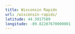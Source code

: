 ```yaml
---
title: Wisconsin Rapids
url: /wisconsin-rapids/
latitude: 44.3917589
longitude: -89.82287670000001
---
```

